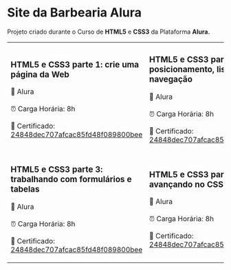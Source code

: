<h1>Site da Barbearia Alura</h1>

<p>Projeto criado durante o Curso de <strong>HTML5</strong> e <strong>CSS3</strong> da Plataforma <strong>Alura</trong>.<br></p>

<table>
    <tr>
        <td>
        <h3>HTML5 e CSS3 parte 1: crie uma página da Web</h3>
        <p>🔹 Alura <br><br> ⏰ Carga Horária: 8h<br><br> 📜 Certificado: <a href="https://cursos.alura.com.br/user/mizenha16/fullCertificate/24848dec707afcac85fd48f089800bee" target="_blank">24848dec707afcac85fd48f089800bee</a></p>
        </td>
        <td>
        <h3>HTML5 e CSS3 parte 2: posicionamento, listas e navegação</h3>
        <p>🔹 Alura <br><br> ⏰ Carga Horária: 8h<br><br> 📜 Certificado: <a href="https://cursos.alura.com.br/user/mizenha16/fullCertificate/24848dec707afcac85fd48f089800bee" target="_blank">24848dec707afcac85fd48f089800bee</a></p>
        </td>
    </tr>
    <tr>
        <td>
        <h3>HTML5 e CSS3 parte 3: trabalhando com formulários e tabelas</h3>
        <p>🔹  Alura <br><br> ⏰ Carga Horária: 8h<br><br> 📜 Certificado: <a href="https://cursos.alura.com.br/user/mizenha16/fullCertificate/24848dec707afcac85fd48f089800bee" target="_blank">24848dec707afcac85fd48f089800bee</a></p>
        </td>
        <td>
        <h3>HTML5 e CSS3 parte 4: avançando no CSS</h3>
        <p>🔹  Alura <br><br> ⏰ Carga Horária: 8h<br><br> 📜 Certificado: <a href="https://cursos.alura.com.br/user/mizenha16/fullCertificate/24848dec707afcac85fd48f089800bee" target="_blank">24848dec707afcac85fd48f089800bee</a></p>
        </td>
    </tr>
